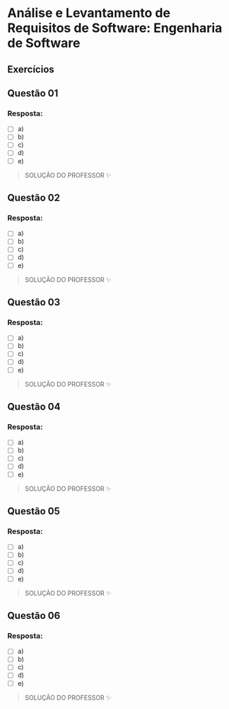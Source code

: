 # Análise e Levantamento de Requisitos de Software: Engenharia de Software

## Exercícios


## Questão 01 

### Resposta:
- [ ] a) 
- [ ] b) 
- [ ] c) 
- [ ] d) 
- [ ] e) 

> SOLUÇÃO DO PROFESSOR ✨
>
> 

## Questão 02 

### Resposta:
- [ ] a) 
- [ ] b) 
- [ ] c) 
- [ ] d) 
- [ ] e) 

> SOLUÇÃO DO PROFESSOR ✨
>
> 


## Questão 03 

### Resposta:
- [ ] a) 
- [ ] b) 
- [ ] c) 
- [ ] d) 
- [ ] e) 

> SOLUÇÃO DO PROFESSOR ✨
>
> 


## Questão 04 

### Resposta:
- [ ] a) 
- [ ] b) 
- [ ] c) 
- [ ] d) 
- [ ] e) 

> SOLUÇÃO DO PROFESSOR ✨
>
> 


## Questão 05 

### Resposta:
- [ ] a) 
- [ ] b) 
- [ ] c) 
- [ ] d) 
- [ ] e) 

> SOLUÇÃO DO PROFESSOR ✨
>
> 


## Questão 06 

### Resposta:
- [ ] a) 
- [ ] b) 
- [ ] c) 
- [ ] d) 
- [ ] e) 

> SOLUÇÃO DO PROFESSOR ✨
>
> 